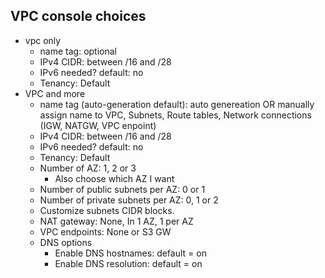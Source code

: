
## VPC console choices
- vpc only
    - name tag: optional
    - IPv4 CIDR: between /16 and /28
    - IPv6 needed? default: no
    - Tenancy: Default
- VPC and more
    - name tag (auto-generation default): auto genereation OR manually assign name to VPC, Subnets, Route tables, Network connections (IGW, NATGW, VPC enpoint)
    - IPv4 CIDR: between /16 and /28
    - IPv6 needed? default: no
    - Tenancy: Default
    - Number of AZ: 1, 2 or 3
        - Also choose which AZ I want
    - Number of public subnets per AZ: 0 or 1
    - Number of private subnets per AZ: 0, 1 or 2
    - Customize subnets CIDR blocks.
    - NAT gateway: None, In 1 AZ, 1 per AZ
    - VPC endpoints: None or S3 GW
    - DNS options
        - Enable DNS hostnames: default = on
        - Enable DNS resolution: default = on

